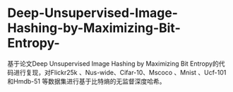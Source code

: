 # Deep-Unsupervised-Image-Hashing-by-Maximizing-Bit-Entropy-
基于论文Deep Unsupervised Image Hashing by Maximizing Bit Entropy的代码进行复现，对Flickr25k 、Nus-wide、Cifar-10、Mscoco 、Mnist 、Ucf-101和Hmdb-51 等数据集进行基于比特熵的无监督深度哈希。
